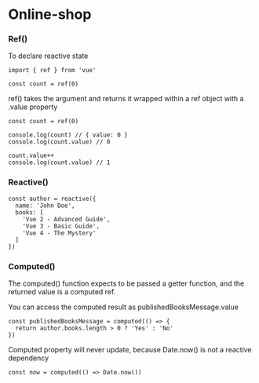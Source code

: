 # Online-shop

### Ref()
To declare reactive state
```
import { ref } from 'vue'

const count = ref(0)
```
ref() takes the argument and returns it wrapped within a ref object with a .value property
```
const count = ref(0)

console.log(count) // { value: 0 }
console.log(count.value) // 0

count.value++
console.log(count.value) // 1
```
### Reactive()
```
const author = reactive({
  name: 'John Doe',
  books: [
    'Vue 2 - Advanced Guide',
    'Vue 3 - Basic Guide',
    'Vue 4 - The Mystery'
  ]
})
```
### Computed()
The computed() function expects to be passed a getter function, and the returned value is a computed ref.

You can access the computed result as publishedBooksMessage.value
```
const publishedBooksMessage = computed(() => {
  return author.books.length > 0 ? 'Yes' : 'No'
})
```
Computed property will never update, because Date.now() is not a reactive dependency
```
const now = computed(() => Date.now())
```